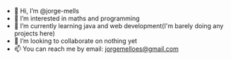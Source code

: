 - 👋 Hi, I’m @jorge-mells
- 👀 I’m interested in maths and programming
- 🌱 I’m currently learning java and web development(I'm barely doing any projects here)
- 💞️ I’m looking to collaborate on nothing yet
- 📫 You can reach me by email: jorgemelloes@gmail.com

<!---
jorge-mells/jorge-mells is a ✨ special ✨ repository because its `README.md` (this file) appears on your GitHub profile.
You can click the Preview link to take a look at your changes.
--->
